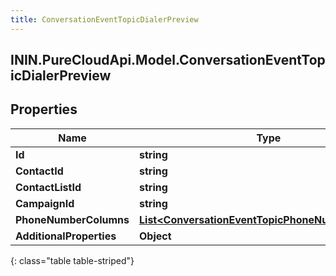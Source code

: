 ```yaml
---
title: ConversationEventTopicDialerPreview
---
```

## ININ.PureCloudApi.Model.ConversationEventTopicDialerPreview

## Properties

|Name | Type | Description | Notes|
|------------ | ------------- | ------------- | -------------|
| **Id** | **string** |  | [optional] |
| **ContactId** | **string** |  | [optional] |
| **ContactListId** | **string** |  | [optional] |
| **CampaignId** | **string** |  | [optional] |
| **PhoneNumberColumns** | [**List&lt;ConversationEventTopicPhoneNumberColumn&gt;**](ConversationEventTopicPhoneNumberColumn.html) |  | [optional] |
| **AdditionalProperties** | **Object** |  | [optional] |
{: class="table table-striped"}


